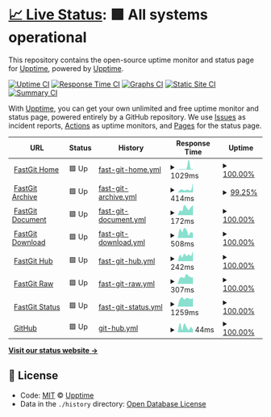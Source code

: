 # [📈 Live Status](https://upptime.github.io/upptime): <!--live status--> **🟩 All systems operational**

This repository contains the open-source uptime monitor and status page for [Upptime](https://upptime.js.org), powered by [Upptime](https://github.com/upptime/upptime).

[![Uptime CI](https://github.com/koj-co/upptime/workflows/Uptime%20CI/badge.svg)](https://github.com/koj-co/upptime/actions?query=workflow%3A%22Uptime+CI%22)
[![Response Time CI](https://github.com/koj-co/upptime/workflows/Response%20Time%20CI/badge.svg)](https://github.com/koj-co/upptime/actions?query=workflow%3A%22Response+Time+CI%22)
[![Graphs CI](https://github.com/koj-co/upptime/workflows/Graphs%20CI/badge.svg)](https://github.com/koj-co/upptime/actions?query=workflow%3A%22Graphs+CI%22)
[![Static Site CI](https://github.com/koj-co/upptime/workflows/Static%20Site%20CI/badge.svg)](https://github.com/koj-co/upptime/actions?query=workflow%3A%22Static+Site+CI%22)
[![Summary CI](https://github.com/koj-co/upptime/workflows/Summary%20CI/badge.svg)](https://github.com/koj-co/upptime/actions?query=workflow%3A%22Summary+CI%22)

With [Upptime](https://upptime.js.org), you can get your own unlimited and free uptime monitor and status page, powered entirely by a GitHub repository. We use [Issues](https://github.com/upptime/upptime/issues) as incident reports, [Actions](https://github.com/upptime/upptime/actions) as uptime monitors, and [Pages](https://upptime.github.io/upptime) for the status page.

<!--start: status pages-->
<!-- This summary is generated by Upptime (https://github.com/upptime/upptime) -->
<!-- Do not edit this manually, your changes will be overwritten -->
<!-- prettier-ignore -->
| URL | Status | History | Response Time | Uptime |
| --- | ------ | ------- | ------------- | ------ |
| <img alt="" src="https://favicons.githubusercontent.com/fastgit.org" height="13"> [FastGit Home](https://fastgit.org) | 🟩 Up | [fast-git-home.yml](https://github.com/FastGitORG/uptime/commits/master/history/fast-git-home.yml) | <details><summary><img alt="Response time graph" src="./graphs/fast-git-home/response-time-week.png" height="20"> 1029ms</summary><br><a href="https://FastGitORG.github.io/uptime/history/fast-git-home"><img alt="Response time 547" src="https://img.shields.io/endpoint?url=https%3A%2F%2Fraw.githubusercontent.com%2FFastGitORG%2Fuptime%2Fmaster%2Fapi%2Ffast-git-home%2Fresponse-time.json"></a><br><a href="https://FastGitORG.github.io/uptime/history/fast-git-home"><img alt="24-hour response time 321" src="https://img.shields.io/endpoint?url=https%3A%2F%2Fraw.githubusercontent.com%2FFastGitORG%2Fuptime%2Fmaster%2Fapi%2Ffast-git-home%2Fresponse-time-day.json"></a><br><a href="https://FastGitORG.github.io/uptime/history/fast-git-home"><img alt="7-day response time 1029" src="https://img.shields.io/endpoint?url=https%3A%2F%2Fraw.githubusercontent.com%2FFastGitORG%2Fuptime%2Fmaster%2Fapi%2Ffast-git-home%2Fresponse-time-week.json"></a><br><a href="https://FastGitORG.github.io/uptime/history/fast-git-home"><img alt="30-day response time 502" src="https://img.shields.io/endpoint?url=https%3A%2F%2Fraw.githubusercontent.com%2FFastGitORG%2Fuptime%2Fmaster%2Fapi%2Ffast-git-home%2Fresponse-time-month.json"></a><br><a href="https://FastGitORG.github.io/uptime/history/fast-git-home"><img alt="1-year response time 547" src="https://img.shields.io/endpoint?url=https%3A%2F%2Fraw.githubusercontent.com%2FFastGitORG%2Fuptime%2Fmaster%2Fapi%2Ffast-git-home%2Fresponse-time-year.json"></a></details> | <details><summary><a href="https://FastGitORG.github.io/uptime/history/fast-git-home">100.00%</a></summary><a href="https://FastGitORG.github.io/uptime/history/fast-git-home"><img alt="All-time uptime 95.82%" src="https://img.shields.io/endpoint?url=https%3A%2F%2Fraw.githubusercontent.com%2FFastGitORG%2Fuptime%2Fmaster%2Fapi%2Ffast-git-home%2Fuptime.json"></a><br><a href="https://FastGitORG.github.io/uptime/history/fast-git-home"><img alt="24-hour uptime 100.00%" src="https://img.shields.io/endpoint?url=https%3A%2F%2Fraw.githubusercontent.com%2FFastGitORG%2Fuptime%2Fmaster%2Fapi%2Ffast-git-home%2Fuptime-day.json"></a><br><a href="https://FastGitORG.github.io/uptime/history/fast-git-home"><img alt="7-day uptime 100.00%" src="https://img.shields.io/endpoint?url=https%3A%2F%2Fraw.githubusercontent.com%2FFastGitORG%2Fuptime%2Fmaster%2Fapi%2Ffast-git-home%2Fuptime-week.json"></a><br><a href="https://FastGitORG.github.io/uptime/history/fast-git-home"><img alt="30-day uptime 98.16%" src="https://img.shields.io/endpoint?url=https%3A%2F%2Fraw.githubusercontent.com%2FFastGitORG%2Fuptime%2Fmaster%2Fapi%2Ffast-git-home%2Fuptime-month.json"></a><br><a href="https://FastGitORG.github.io/uptime/history/fast-git-home"><img alt="1-year uptime 95.82%" src="https://img.shields.io/endpoint?url=https%3A%2F%2Fraw.githubusercontent.com%2FFastGitORG%2Fuptime%2Fmaster%2Fapi%2Ffast-git-home%2Fuptime-year.json"></a></details>
| <img alt="" src="https://favicons.githubusercontent.com/archive.fastgit.org" height="13"> [FastGit Archive](https://archive.fastgit.org) | 🟩 Up | [fast-git-archive.yml](https://github.com/FastGitORG/uptime/commits/master/history/fast-git-archive.yml) | <details><summary><img alt="Response time graph" src="./graphs/fast-git-archive/response-time-week.png" height="20"> 414ms</summary><br><a href="https://FastGitORG.github.io/uptime/history/fast-git-archive"><img alt="Response time 598" src="https://img.shields.io/endpoint?url=https%3A%2F%2Fraw.githubusercontent.com%2FFastGitORG%2Fuptime%2Fmaster%2Fapi%2Ffast-git-archive%2Fresponse-time.json"></a><br><a href="https://FastGitORG.github.io/uptime/history/fast-git-archive"><img alt="24-hour response time 757" src="https://img.shields.io/endpoint?url=https%3A%2F%2Fraw.githubusercontent.com%2FFastGitORG%2Fuptime%2Fmaster%2Fapi%2Ffast-git-archive%2Fresponse-time-day.json"></a><br><a href="https://FastGitORG.github.io/uptime/history/fast-git-archive"><img alt="7-day response time 414" src="https://img.shields.io/endpoint?url=https%3A%2F%2Fraw.githubusercontent.com%2FFastGitORG%2Fuptime%2Fmaster%2Fapi%2Ffast-git-archive%2Fresponse-time-week.json"></a><br><a href="https://FastGitORG.github.io/uptime/history/fast-git-archive"><img alt="30-day response time 364" src="https://img.shields.io/endpoint?url=https%3A%2F%2Fraw.githubusercontent.com%2FFastGitORG%2Fuptime%2Fmaster%2Fapi%2Ffast-git-archive%2Fresponse-time-month.json"></a><br><a href="https://FastGitORG.github.io/uptime/history/fast-git-archive"><img alt="1-year response time 598" src="https://img.shields.io/endpoint?url=https%3A%2F%2Fraw.githubusercontent.com%2FFastGitORG%2Fuptime%2Fmaster%2Fapi%2Ffast-git-archive%2Fresponse-time-year.json"></a></details> | <details><summary><a href="https://FastGitORG.github.io/uptime/history/fast-git-archive">99.25%</a></summary><a href="https://FastGitORG.github.io/uptime/history/fast-git-archive"><img alt="All-time uptime 98.73%" src="https://img.shields.io/endpoint?url=https%3A%2F%2Fraw.githubusercontent.com%2FFastGitORG%2Fuptime%2Fmaster%2Fapi%2Ffast-git-archive%2Fuptime.json"></a><br><a href="https://FastGitORG.github.io/uptime/history/fast-git-archive"><img alt="24-hour uptime 96.28%" src="https://img.shields.io/endpoint?url=https%3A%2F%2Fraw.githubusercontent.com%2FFastGitORG%2Fuptime%2Fmaster%2Fapi%2Ffast-git-archive%2Fuptime-day.json"></a><br><a href="https://FastGitORG.github.io/uptime/history/fast-git-archive"><img alt="7-day uptime 99.25%" src="https://img.shields.io/endpoint?url=https%3A%2F%2Fraw.githubusercontent.com%2FFastGitORG%2Fuptime%2Fmaster%2Fapi%2Ffast-git-archive%2Fuptime-week.json"></a><br><a href="https://FastGitORG.github.io/uptime/history/fast-git-archive"><img alt="30-day uptime 97.99%" src="https://img.shields.io/endpoint?url=https%3A%2F%2Fraw.githubusercontent.com%2FFastGitORG%2Fuptime%2Fmaster%2Fapi%2Ffast-git-archive%2Fuptime-month.json"></a><br><a href="https://FastGitORG.github.io/uptime/history/fast-git-archive"><img alt="1-year uptime 98.73%" src="https://img.shields.io/endpoint?url=https%3A%2F%2Fraw.githubusercontent.com%2FFastGitORG%2Fuptime%2Fmaster%2Fapi%2Ffast-git-archive%2Fuptime-year.json"></a></details>
| <img alt="" src="https://favicons.githubusercontent.com/doc.fastgit.org" height="13"> [FastGit Document](https://doc.fastgit.org) | 🟩 Up | [fast-git-document.yml](https://github.com/FastGitORG/uptime/commits/master/history/fast-git-document.yml) | <details><summary><img alt="Response time graph" src="./graphs/fast-git-document/response-time-week.png" height="20"> 172ms</summary><br><a href="https://FastGitORG.github.io/uptime/history/fast-git-document"><img alt="Response time 663" src="https://img.shields.io/endpoint?url=https%3A%2F%2Fraw.githubusercontent.com%2FFastGitORG%2Fuptime%2Fmaster%2Fapi%2Ffast-git-document%2Fresponse-time.json"></a><br><a href="https://FastGitORG.github.io/uptime/history/fast-git-document"><img alt="24-hour response time 242" src="https://img.shields.io/endpoint?url=https%3A%2F%2Fraw.githubusercontent.com%2FFastGitORG%2Fuptime%2Fmaster%2Fapi%2Ffast-git-document%2Fresponse-time-day.json"></a><br><a href="https://FastGitORG.github.io/uptime/history/fast-git-document"><img alt="7-day response time 172" src="https://img.shields.io/endpoint?url=https%3A%2F%2Fraw.githubusercontent.com%2FFastGitORG%2Fuptime%2Fmaster%2Fapi%2Ffast-git-document%2Fresponse-time-week.json"></a><br><a href="https://FastGitORG.github.io/uptime/history/fast-git-document"><img alt="30-day response time 579" src="https://img.shields.io/endpoint?url=https%3A%2F%2Fraw.githubusercontent.com%2FFastGitORG%2Fuptime%2Fmaster%2Fapi%2Ffast-git-document%2Fresponse-time-month.json"></a><br><a href="https://FastGitORG.github.io/uptime/history/fast-git-document"><img alt="1-year response time 663" src="https://img.shields.io/endpoint?url=https%3A%2F%2Fraw.githubusercontent.com%2FFastGitORG%2Fuptime%2Fmaster%2Fapi%2Ffast-git-document%2Fresponse-time-year.json"></a></details> | <details><summary><a href="https://FastGitORG.github.io/uptime/history/fast-git-document">100.00%</a></summary><a href="https://FastGitORG.github.io/uptime/history/fast-git-document"><img alt="All-time uptime 86.04%" src="https://img.shields.io/endpoint?url=https%3A%2F%2Fraw.githubusercontent.com%2FFastGitORG%2Fuptime%2Fmaster%2Fapi%2Ffast-git-document%2Fuptime.json"></a><br><a href="https://FastGitORG.github.io/uptime/history/fast-git-document"><img alt="24-hour uptime 100.00%" src="https://img.shields.io/endpoint?url=https%3A%2F%2Fraw.githubusercontent.com%2FFastGitORG%2Fuptime%2Fmaster%2Fapi%2Ffast-git-document%2Fuptime-day.json"></a><br><a href="https://FastGitORG.github.io/uptime/history/fast-git-document"><img alt="7-day uptime 100.00%" src="https://img.shields.io/endpoint?url=https%3A%2F%2Fraw.githubusercontent.com%2FFastGitORG%2Fuptime%2Fmaster%2Fapi%2Ffast-git-document%2Fuptime-week.json"></a><br><a href="https://FastGitORG.github.io/uptime/history/fast-git-document"><img alt="30-day uptime 97.67%" src="https://img.shields.io/endpoint?url=https%3A%2F%2Fraw.githubusercontent.com%2FFastGitORG%2Fuptime%2Fmaster%2Fapi%2Ffast-git-document%2Fuptime-month.json"></a><br><a href="https://FastGitORG.github.io/uptime/history/fast-git-document"><img alt="1-year uptime 86.04%" src="https://img.shields.io/endpoint?url=https%3A%2F%2Fraw.githubusercontent.com%2FFastGitORG%2Fuptime%2Fmaster%2Fapi%2Ffast-git-document%2Fuptime-year.json"></a></details>
| <img alt="" src="https://favicons.githubusercontent.com/download.fastgit.org" height="13"> [FastGit Download](https://download.fastgit.org) | 🟩 Up | [fast-git-download.yml](https://github.com/FastGitORG/uptime/commits/master/history/fast-git-download.yml) | <details><summary><img alt="Response time graph" src="./graphs/fast-git-download/response-time-week.png" height="20"> 508ms</summary><br><a href="https://FastGitORG.github.io/uptime/history/fast-git-download"><img alt="Response time 503" src="https://img.shields.io/endpoint?url=https%3A%2F%2Fraw.githubusercontent.com%2FFastGitORG%2Fuptime%2Fmaster%2Fapi%2Ffast-git-download%2Fresponse-time.json"></a><br><a href="https://FastGitORG.github.io/uptime/history/fast-git-download"><img alt="24-hour response time 375" src="https://img.shields.io/endpoint?url=https%3A%2F%2Fraw.githubusercontent.com%2FFastGitORG%2Fuptime%2Fmaster%2Fapi%2Ffast-git-download%2Fresponse-time-day.json"></a><br><a href="https://FastGitORG.github.io/uptime/history/fast-git-download"><img alt="7-day response time 508" src="https://img.shields.io/endpoint?url=https%3A%2F%2Fraw.githubusercontent.com%2FFastGitORG%2Fuptime%2Fmaster%2Fapi%2Ffast-git-download%2Fresponse-time-week.json"></a><br><a href="https://FastGitORG.github.io/uptime/history/fast-git-download"><img alt="30-day response time 369" src="https://img.shields.io/endpoint?url=https%3A%2F%2Fraw.githubusercontent.com%2FFastGitORG%2Fuptime%2Fmaster%2Fapi%2Ffast-git-download%2Fresponse-time-month.json"></a><br><a href="https://FastGitORG.github.io/uptime/history/fast-git-download"><img alt="1-year response time 503" src="https://img.shields.io/endpoint?url=https%3A%2F%2Fraw.githubusercontent.com%2FFastGitORG%2Fuptime%2Fmaster%2Fapi%2Ffast-git-download%2Fresponse-time-year.json"></a></details> | <details><summary><a href="https://FastGitORG.github.io/uptime/history/fast-git-download">100.00%</a></summary><a href="https://FastGitORG.github.io/uptime/history/fast-git-download"><img alt="All-time uptime 79.85%" src="https://img.shields.io/endpoint?url=https%3A%2F%2Fraw.githubusercontent.com%2FFastGitORG%2Fuptime%2Fmaster%2Fapi%2Ffast-git-download%2Fuptime.json"></a><br><a href="https://FastGitORG.github.io/uptime/history/fast-git-download"><img alt="24-hour uptime 100.00%" src="https://img.shields.io/endpoint?url=https%3A%2F%2Fraw.githubusercontent.com%2FFastGitORG%2Fuptime%2Fmaster%2Fapi%2Ffast-git-download%2Fuptime-day.json"></a><br><a href="https://FastGitORG.github.io/uptime/history/fast-git-download"><img alt="7-day uptime 100.00%" src="https://img.shields.io/endpoint?url=https%3A%2F%2Fraw.githubusercontent.com%2FFastGitORG%2Fuptime%2Fmaster%2Fapi%2Ffast-git-download%2Fuptime-week.json"></a><br><a href="https://FastGitORG.github.io/uptime/history/fast-git-download"><img alt="30-day uptime 99.82%" src="https://img.shields.io/endpoint?url=https%3A%2F%2Fraw.githubusercontent.com%2FFastGitORG%2Fuptime%2Fmaster%2Fapi%2Ffast-git-download%2Fuptime-month.json"></a><br><a href="https://FastGitORG.github.io/uptime/history/fast-git-download"><img alt="1-year uptime 79.85%" src="https://img.shields.io/endpoint?url=https%3A%2F%2Fraw.githubusercontent.com%2FFastGitORG%2Fuptime%2Fmaster%2Fapi%2Ffast-git-download%2Fuptime-year.json"></a></details>
| <img alt="" src="https://favicons.githubusercontent.com/hub.fastgit.org" height="13"> [FastGit Hub](https://hub.fastgit.org) | 🟩 Up | [fast-git-hub.yml](https://github.com/FastGitORG/uptime/commits/master/history/fast-git-hub.yml) | <details><summary><img alt="Response time graph" src="./graphs/fast-git-hub/response-time-week.png" height="20"> 242ms</summary><br><a href="https://FastGitORG.github.io/uptime/history/fast-git-hub"><img alt="Response time 323" src="https://img.shields.io/endpoint?url=https%3A%2F%2Fraw.githubusercontent.com%2FFastGitORG%2Fuptime%2Fmaster%2Fapi%2Ffast-git-hub%2Fresponse-time.json"></a><br><a href="https://FastGitORG.github.io/uptime/history/fast-git-hub"><img alt="24-hour response time 383" src="https://img.shields.io/endpoint?url=https%3A%2F%2Fraw.githubusercontent.com%2FFastGitORG%2Fuptime%2Fmaster%2Fapi%2Ffast-git-hub%2Fresponse-time-day.json"></a><br><a href="https://FastGitORG.github.io/uptime/history/fast-git-hub"><img alt="7-day response time 242" src="https://img.shields.io/endpoint?url=https%3A%2F%2Fraw.githubusercontent.com%2FFastGitORG%2Fuptime%2Fmaster%2Fapi%2Ffast-git-hub%2Fresponse-time-week.json"></a><br><a href="https://FastGitORG.github.io/uptime/history/fast-git-hub"><img alt="30-day response time 304" src="https://img.shields.io/endpoint?url=https%3A%2F%2Fraw.githubusercontent.com%2FFastGitORG%2Fuptime%2Fmaster%2Fapi%2Ffast-git-hub%2Fresponse-time-month.json"></a><br><a href="https://FastGitORG.github.io/uptime/history/fast-git-hub"><img alt="1-year response time 323" src="https://img.shields.io/endpoint?url=https%3A%2F%2Fraw.githubusercontent.com%2FFastGitORG%2Fuptime%2Fmaster%2Fapi%2Ffast-git-hub%2Fresponse-time-year.json"></a></details> | <details><summary><a href="https://FastGitORG.github.io/uptime/history/fast-git-hub">100.00%</a></summary><a href="https://FastGitORG.github.io/uptime/history/fast-git-hub"><img alt="All-time uptime 100.00%" src="https://img.shields.io/endpoint?url=https%3A%2F%2Fraw.githubusercontent.com%2FFastGitORG%2Fuptime%2Fmaster%2Fapi%2Ffast-git-hub%2Fuptime.json"></a><br><a href="https://FastGitORG.github.io/uptime/history/fast-git-hub"><img alt="24-hour uptime 100.00%" src="https://img.shields.io/endpoint?url=https%3A%2F%2Fraw.githubusercontent.com%2FFastGitORG%2Fuptime%2Fmaster%2Fapi%2Ffast-git-hub%2Fuptime-day.json"></a><br><a href="https://FastGitORG.github.io/uptime/history/fast-git-hub"><img alt="7-day uptime 100.00%" src="https://img.shields.io/endpoint?url=https%3A%2F%2Fraw.githubusercontent.com%2FFastGitORG%2Fuptime%2Fmaster%2Fapi%2Ffast-git-hub%2Fuptime-week.json"></a><br><a href="https://FastGitORG.github.io/uptime/history/fast-git-hub"><img alt="30-day uptime 100.00%" src="https://img.shields.io/endpoint?url=https%3A%2F%2Fraw.githubusercontent.com%2FFastGitORG%2Fuptime%2Fmaster%2Fapi%2Ffast-git-hub%2Fuptime-month.json"></a><br><a href="https://FastGitORG.github.io/uptime/history/fast-git-hub"><img alt="1-year uptime 100.00%" src="https://img.shields.io/endpoint?url=https%3A%2F%2Fraw.githubusercontent.com%2FFastGitORG%2Fuptime%2Fmaster%2Fapi%2Ffast-git-hub%2Fuptime-year.json"></a></details>
| <img alt="" src="https://favicons.githubusercontent.com/raw.fastgit.org" height="13"> [FastGit Raw](https://raw.fastgit.org) | 🟩 Up | [fast-git-raw.yml](https://github.com/FastGitORG/uptime/commits/master/history/fast-git-raw.yml) | <details><summary><img alt="Response time graph" src="./graphs/fast-git-raw/response-time-week.png" height="20"> 307ms</summary><br><a href="https://FastGitORG.github.io/uptime/history/fast-git-raw"><img alt="Response time 235" src="https://img.shields.io/endpoint?url=https%3A%2F%2Fraw.githubusercontent.com%2FFastGitORG%2Fuptime%2Fmaster%2Fapi%2Ffast-git-raw%2Fresponse-time.json"></a><br><a href="https://FastGitORG.github.io/uptime/history/fast-git-raw"><img alt="24-hour response time 268" src="https://img.shields.io/endpoint?url=https%3A%2F%2Fraw.githubusercontent.com%2FFastGitORG%2Fuptime%2Fmaster%2Fapi%2Ffast-git-raw%2Fresponse-time-day.json"></a><br><a href="https://FastGitORG.github.io/uptime/history/fast-git-raw"><img alt="7-day response time 307" src="https://img.shields.io/endpoint?url=https%3A%2F%2Fraw.githubusercontent.com%2FFastGitORG%2Fuptime%2Fmaster%2Fapi%2Ffast-git-raw%2Fresponse-time-week.json"></a><br><a href="https://FastGitORG.github.io/uptime/history/fast-git-raw"><img alt="30-day response time 244" src="https://img.shields.io/endpoint?url=https%3A%2F%2Fraw.githubusercontent.com%2FFastGitORG%2Fuptime%2Fmaster%2Fapi%2Ffast-git-raw%2Fresponse-time-month.json"></a><br><a href="https://FastGitORG.github.io/uptime/history/fast-git-raw"><img alt="1-year response time 235" src="https://img.shields.io/endpoint?url=https%3A%2F%2Fraw.githubusercontent.com%2FFastGitORG%2Fuptime%2Fmaster%2Fapi%2Ffast-git-raw%2Fresponse-time-year.json"></a></details> | <details><summary><a href="https://FastGitORG.github.io/uptime/history/fast-git-raw">100.00%</a></summary><a href="https://FastGitORG.github.io/uptime/history/fast-git-raw"><img alt="All-time uptime 100.00%" src="https://img.shields.io/endpoint?url=https%3A%2F%2Fraw.githubusercontent.com%2FFastGitORG%2Fuptime%2Fmaster%2Fapi%2Ffast-git-raw%2Fuptime.json"></a><br><a href="https://FastGitORG.github.io/uptime/history/fast-git-raw"><img alt="24-hour uptime 100.00%" src="https://img.shields.io/endpoint?url=https%3A%2F%2Fraw.githubusercontent.com%2FFastGitORG%2Fuptime%2Fmaster%2Fapi%2Ffast-git-raw%2Fuptime-day.json"></a><br><a href="https://FastGitORG.github.io/uptime/history/fast-git-raw"><img alt="7-day uptime 100.00%" src="https://img.shields.io/endpoint?url=https%3A%2F%2Fraw.githubusercontent.com%2FFastGitORG%2Fuptime%2Fmaster%2Fapi%2Ffast-git-raw%2Fuptime-week.json"></a><br><a href="https://FastGitORG.github.io/uptime/history/fast-git-raw"><img alt="30-day uptime 100.00%" src="https://img.shields.io/endpoint?url=https%3A%2F%2Fraw.githubusercontent.com%2FFastGitORG%2Fuptime%2Fmaster%2Fapi%2Ffast-git-raw%2Fuptime-month.json"></a><br><a href="https://FastGitORG.github.io/uptime/history/fast-git-raw"><img alt="1-year uptime 100.00%" src="https://img.shields.io/endpoint?url=https%3A%2F%2Fraw.githubusercontent.com%2FFastGitORG%2Fuptime%2Fmaster%2Fapi%2Ffast-git-raw%2Fuptime-year.json"></a></details>
| <img alt="" src="https://favicons.githubusercontent.com/status.fastgit.org" height="13"> [FastGit Status](https://status.fastgit.org) | 🟩 Up | [fast-git-status.yml](https://github.com/FastGitORG/uptime/commits/master/history/fast-git-status.yml) | <details><summary><img alt="Response time graph" src="./graphs/fast-git-status/response-time-week.png" height="20"> 1259ms</summary><br><a href="https://FastGitORG.github.io/uptime/history/fast-git-status"><img alt="Response time 1023" src="https://img.shields.io/endpoint?url=https%3A%2F%2Fraw.githubusercontent.com%2FFastGitORG%2Fuptime%2Fmaster%2Fapi%2Ffast-git-status%2Fresponse-time.json"></a><br><a href="https://FastGitORG.github.io/uptime/history/fast-git-status"><img alt="24-hour response time 1304" src="https://img.shields.io/endpoint?url=https%3A%2F%2Fraw.githubusercontent.com%2FFastGitORG%2Fuptime%2Fmaster%2Fapi%2Ffast-git-status%2Fresponse-time-day.json"></a><br><a href="https://FastGitORG.github.io/uptime/history/fast-git-status"><img alt="7-day response time 1259" src="https://img.shields.io/endpoint?url=https%3A%2F%2Fraw.githubusercontent.com%2FFastGitORG%2Fuptime%2Fmaster%2Fapi%2Ffast-git-status%2Fresponse-time-week.json"></a><br><a href="https://FastGitORG.github.io/uptime/history/fast-git-status"><img alt="30-day response time 1012" src="https://img.shields.io/endpoint?url=https%3A%2F%2Fraw.githubusercontent.com%2FFastGitORG%2Fuptime%2Fmaster%2Fapi%2Ffast-git-status%2Fresponse-time-month.json"></a><br><a href="https://FastGitORG.github.io/uptime/history/fast-git-status"><img alt="1-year response time 1023" src="https://img.shields.io/endpoint?url=https%3A%2F%2Fraw.githubusercontent.com%2FFastGitORG%2Fuptime%2Fmaster%2Fapi%2Ffast-git-status%2Fresponse-time-year.json"></a></details> | <details><summary><a href="https://FastGitORG.github.io/uptime/history/fast-git-status">100.00%</a></summary><a href="https://FastGitORG.github.io/uptime/history/fast-git-status"><img alt="All-time uptime 72.73%" src="https://img.shields.io/endpoint?url=https%3A%2F%2Fraw.githubusercontent.com%2FFastGitORG%2Fuptime%2Fmaster%2Fapi%2Ffast-git-status%2Fuptime.json"></a><br><a href="https://FastGitORG.github.io/uptime/history/fast-git-status"><img alt="24-hour uptime 100.00%" src="https://img.shields.io/endpoint?url=https%3A%2F%2Fraw.githubusercontent.com%2FFastGitORG%2Fuptime%2Fmaster%2Fapi%2Ffast-git-status%2Fuptime-day.json"></a><br><a href="https://FastGitORG.github.io/uptime/history/fast-git-status"><img alt="7-day uptime 100.00%" src="https://img.shields.io/endpoint?url=https%3A%2F%2Fraw.githubusercontent.com%2FFastGitORG%2Fuptime%2Fmaster%2Fapi%2Ffast-git-status%2Fuptime-week.json"></a><br><a href="https://FastGitORG.github.io/uptime/history/fast-git-status"><img alt="30-day uptime 54.86%" src="https://img.shields.io/endpoint?url=https%3A%2F%2Fraw.githubusercontent.com%2FFastGitORG%2Fuptime%2Fmaster%2Fapi%2Ffast-git-status%2Fuptime-month.json"></a><br><a href="https://FastGitORG.github.io/uptime/history/fast-git-status"><img alt="1-year uptime 72.73%" src="https://img.shields.io/endpoint?url=https%3A%2F%2Fraw.githubusercontent.com%2FFastGitORG%2Fuptime%2Fmaster%2Fapi%2Ffast-git-status%2Fuptime-year.json"></a></details>
| <img alt="" src="https://favicons.githubusercontent.com/github.com" height="13"> [GitHub](https://github.com) | 🟩 Up | [git-hub.yml](https://github.com/FastGitORG/uptime/commits/master/history/git-hub.yml) | <details><summary><img alt="Response time graph" src="./graphs/git-hub/response-time-week.png" height="20"> 44ms</summary><br><a href="https://FastGitORG.github.io/uptime/history/git-hub"><img alt="Response time 43" src="https://img.shields.io/endpoint?url=https%3A%2F%2Fraw.githubusercontent.com%2FFastGitORG%2Fuptime%2Fmaster%2Fapi%2Fgit-hub%2Fresponse-time.json"></a><br><a href="https://FastGitORG.github.io/uptime/history/git-hub"><img alt="24-hour response time 23" src="https://img.shields.io/endpoint?url=https%3A%2F%2Fraw.githubusercontent.com%2FFastGitORG%2Fuptime%2Fmaster%2Fapi%2Fgit-hub%2Fresponse-time-day.json"></a><br><a href="https://FastGitORG.github.io/uptime/history/git-hub"><img alt="7-day response time 44" src="https://img.shields.io/endpoint?url=https%3A%2F%2Fraw.githubusercontent.com%2FFastGitORG%2Fuptime%2Fmaster%2Fapi%2Fgit-hub%2Fresponse-time-week.json"></a><br><a href="https://FastGitORG.github.io/uptime/history/git-hub"><img alt="30-day response time 40" src="https://img.shields.io/endpoint?url=https%3A%2F%2Fraw.githubusercontent.com%2FFastGitORG%2Fuptime%2Fmaster%2Fapi%2Fgit-hub%2Fresponse-time-month.json"></a><br><a href="https://FastGitORG.github.io/uptime/history/git-hub"><img alt="1-year response time 43" src="https://img.shields.io/endpoint?url=https%3A%2F%2Fraw.githubusercontent.com%2FFastGitORG%2Fuptime%2Fmaster%2Fapi%2Fgit-hub%2Fresponse-time-year.json"></a></details> | <details><summary><a href="https://FastGitORG.github.io/uptime/history/git-hub">100.00%</a></summary><a href="https://FastGitORG.github.io/uptime/history/git-hub"><img alt="All-time uptime 100.00%" src="https://img.shields.io/endpoint?url=https%3A%2F%2Fraw.githubusercontent.com%2FFastGitORG%2Fuptime%2Fmaster%2Fapi%2Fgit-hub%2Fuptime.json"></a><br><a href="https://FastGitORG.github.io/uptime/history/git-hub"><img alt="24-hour uptime 100.00%" src="https://img.shields.io/endpoint?url=https%3A%2F%2Fraw.githubusercontent.com%2FFastGitORG%2Fuptime%2Fmaster%2Fapi%2Fgit-hub%2Fuptime-day.json"></a><br><a href="https://FastGitORG.github.io/uptime/history/git-hub"><img alt="7-day uptime 100.00%" src="https://img.shields.io/endpoint?url=https%3A%2F%2Fraw.githubusercontent.com%2FFastGitORG%2Fuptime%2Fmaster%2Fapi%2Fgit-hub%2Fuptime-week.json"></a><br><a href="https://FastGitORG.github.io/uptime/history/git-hub"><img alt="30-day uptime 100.00%" src="https://img.shields.io/endpoint?url=https%3A%2F%2Fraw.githubusercontent.com%2FFastGitORG%2Fuptime%2Fmaster%2Fapi%2Fgit-hub%2Fuptime-month.json"></a><br><a href="https://FastGitORG.github.io/uptime/history/git-hub"><img alt="1-year uptime 100.00%" src="https://img.shields.io/endpoint?url=https%3A%2F%2Fraw.githubusercontent.com%2FFastGitORG%2Fuptime%2Fmaster%2Fapi%2Fgit-hub%2Fuptime-year.json"></a></details>

<!--end: status pages-->

[**Visit our status website →**](https://upptime.github.io/upptime)

## 📄 License

- Code: [MIT](./LICENSE) © [Upptime](https://upptime.js.org)
- Data in the `./history` directory: [Open Database License](https://opendatacommons.org/licenses/odbl/1-0/)
